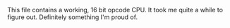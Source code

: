 This file contains a working, 16 bit opcode CPU. It took me quite a while to figure out. Definitely something I'm proud of.
